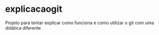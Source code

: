 # explicacaogit
Projeto para tentar explicar como funciona e como utilizar o git com uma didática diferente
